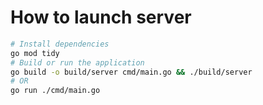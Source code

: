 # How to launch server

```bash
# Install dependencies
go mod tidy
# Build or run the application
go build -o build/server cmd/main.go && ./build/server
# OR
go run ./cmd/main.go 
```